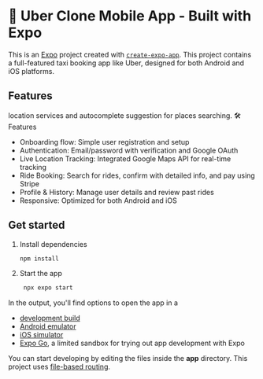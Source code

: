 # 🚖 Uber Clone Mobile App - Built with Expo

This is an [Expo](https://expo.dev) project created with [`create-expo-app`](https://www.npmjs.com/package/create-expo-app).
This project contains a full-featured taxi booking app like Uber, designed for both Android and iOS platforms. 

## Features

  location services and autocomplete suggestion for places searching.
  🛠 Features
- Onboarding flow: Simple user registration and setup
- Authentication: Email/password with verification and Google OAuth
- Live Location Tracking: Integrated Google Maps API for real-time tracking
- Ride Booking: Search for rides, confirm with detailed info, and pay using Stripe
- Profile & History: Manage user details and review past rides
- Responsive: Optimized for both Android and iOS

## Get started

1. Install dependencies

   ```bash
   npm install
   ```

2. Start the app

   ```bash
    npx expo start
   ```

In the output, you'll find options to open the app in a

- [development build](https://docs.expo.dev/develop/development-builds/introduction/)
- [Android emulator](https://docs.expo.dev/workflow/android-studio-emulator/)
- [iOS simulator](https://docs.expo.dev/workflow/ios-simulator/)
- [Expo Go](https://expo.dev/go), a limited sandbox for trying out app development with Expo

You can start developing by editing the files inside the **app** directory. This project uses [file-based routing](https://docs.expo.dev/router/introduction).


